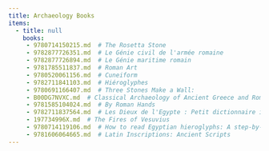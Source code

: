 ```yaml
---
title: Archaeology Books
items:
  - title: null
    books:
     - 9780714150215.md  # The Rosetta Stone
     - 9782877726351.md  # Le Génie civil de l'armée romaine
     - 9782877726894.md  # Le Génie maritime romain
     - 9781785511837.md  # Roman Art
     - 9780520061156.md  # Cuneiform
     - 9782711841103.md  # Hiéroglyphes
     - 9780691166407.md  # Three Stones Make a Wall:
     - B00DG7NVXC.md  # Classical Archaeology of Ancient Greece and Rome
     - 9781585104024.md  # By Roman Hands
     - 9782711837564.md  # Les Dieux de l'Egypte : Petit dictionnaire illustré
     - 197734996X.md  # The Fires of Vesuvius
     - 9780714119106.md  # How to read Egyptian hieroglyphs: A step-by-step guide to teach yourself
     - 9781606064665.md  # Latin Inscriptions: Ancient Scripts
---
```


